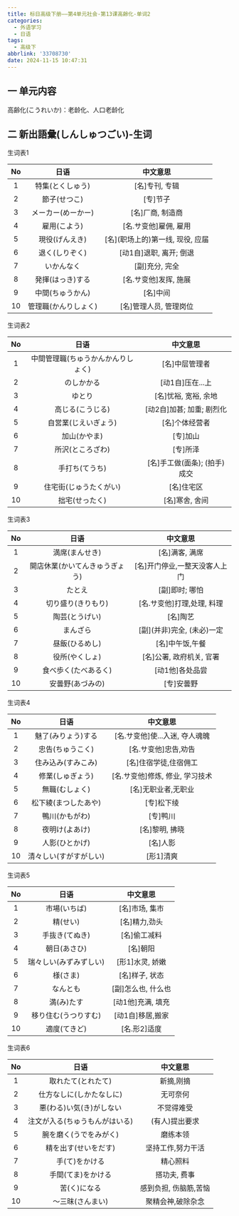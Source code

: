 ```yaml
---
title: 标日高级下册——第4单元社会-第13课高齢化-单词2
categories:
  - 外语学习
  - 日语
tags:
  - 高级下
abbrlink: '33708730'
date: 2024-11-15 10:47:31
---
```

## 一 单元内容

高齢化(こうれいか)：老龄化、人口老龄化

<!--more-->

## 二 新出語彙(しんしゅつごい)-生词

生词表1

|  No  |         日语         |             中文意思              |
| :--: | :------------------: | :-------------------------------: |
|  1   |   特集(とくしゅう)   |          [名]专刊, 专辑           |
|  2   |     節子(せつこ)     |             [专]节子              |
|  3   |  メーカー(めーかー)  |         [名]厂商, 制造商          |
|  4   |     雇用(こよう)     |       [名.サ变他]雇佣, 雇用       |
|  5   |    現役(げんえき)    | [名]\(职场上的)第一线, 现役, 应届 |
|  6   |    退く(しりぞく)    |      [动1自]退职, 离开; 倒退      |
|  7   |      いかんなく      |          [副]充分, 完全           |
|  8   |   発揮(はっき)する   |       [名.サ变他]发挥, 施展       |
|  9   |   中間(ちゅうかん)   |             [名]中间              |
|  10  | 管理職(かんりしょく) |      [名]管理人员, 管理岗位       |

生词表2

|  No  |                日语                |           中文意思           |
| :--: | :--------------------------------: | :--------------------------: |
|  1   | 中間管理職(ちゅうかんかんりしょく) |        [名]中层管理者        |
|  2   |             のしかかる             |       [动1自]压在...上       |
|  3   |               ゆとり               |     [名]忧裕, 宽裕, 余地     |
|  4   |          高じる(こうじる)          |  [动2自]加甚; 加重; 剧烈化   |
|  5   |        自営業(じえいぎょう)        |        [名]个体经营者        |
|  6   |            加山(かやま)            |           [专]加山           |
|  7   |          所沢(ところざわ)          |           [专]所泽           |
|  8   |           手打ち(てうち)           | [名]手工做(面条); (拍手)成交 |
|  9   |       住宅街(じゅうたくがい)       |          [名]住宅区          |
|  10  |           拙宅(せったく)           |        [名]寒舍, 舍间        |

生词表3

|  No  |              日语              |           中文意思            |
| :--: | :----------------------------: | :---------------------------: |
|  1   |         満席(まんせき)         |        [名]满客, 满席         |
|  2   | 開店休業(かいてんきゅうぎょう) | [名]开门停业,一整天没客人上门 |
|  3   |             たとえ             |        [副]即时; 哪怕         |
|  4   |       切り盛り(きりもり)       |  [名.サ变他]打理,处理, 料理   |
|  5   |         陶芸(とうげい)         |           [名]陶艺            |
|  6   |            まんざら            |  [副]\(并非)完全, (未必)一定  |
|  7   |         昼飯(ひるめし)         |        [名]中午饭,午餐        |
|  8   |         役所(やくしょ)         |   [名]公署, 政府机关, 官署    |
|  9   |      食べ歩く(たべあるく)      |        [动1他]各处品尝        |
|  10  |        安曇野(あづみの)        |          [专]安曇野           |

生词表4

|  No  |          日语          |            中文意思             |
| :--: | :--------------------: | :-----------------------------: |
|  1   |   魅了(みりょう)する   | [名.サ变他]使...入迷, 夺人魂魄  |
|  2   |    忠告(ちゅうこく)    |      [名.サ变他]忠告,劝告       |
|  3   |   住み込み(すみこみ)   |      [名]住宿学徒,住宿佣工      |
|  4   |    修業(しゅぎょう)    | [名.サ变他]修炼, 修业, 学习技术 |
|  5   |     無職(むしょく)     |       [名]无职业者,无职业       |
|  6   |  松下綾(まつしたあや)  |           [专]松下绫            |
|  7   |     鴨川(かもがわ)     |            [专]鸭川             |
|  8   |     夜明け(よあけ)     |         [名]黎明, 拂晓          |
|  9   |     人影(ひとかげ)     |            [名]人影             |
|  10  | 清々しい(すがすがしい) |            [形1]清爽            |

生词表5

|  No  |          日语          |      中文意思      |
| :--: | :--------------------: | :----------------: |
|  1   |      市場(いちば)      |   [名]市场, 集市   |
|  2   |        精(せい)        |   [名]精力,劲头    |
|  3   |     手抜き(てぬき)     |    [名]偷工减料    |
|  4   |      朝日(あさひ)      |      [名]朝阳      |
|  5   | 瑞々しい(みずみずしい) |  [形1]水灵, 娇嫩   |
|  6   |        様(さま)        |   [名]样子, 状态   |
|  7   |        なんとも        | [副]怎么也, 什么也 |
|  8   |       満(み)たす       | [动1他]充满, 填充  |
|  9   |  移り住む(うつりすむ)  |  [动1自]移居,搬家  |
|  10  |      適度(てきど)      |    [名.形2]适度    |

生词表6

|  No  |              日语              |       中文意思        |
| :--: | :----------------------------: | :-------------------: |
|  1   |       取れたて(とれたて)       |       新摘,刚摘       |
|  2   |    仕方なしに(しかたなしに)    |       无可奈何        |
|  3   |    悪(わる)い気(き)がしない    |      不觉得难受       |
|  4   | 注文が入る(ちゅうもんがはいる) |    (有人)提出要求     |
|  5   |     腕を磨く(うでをみがく)     |       磨练本领        |
|  6   |      精を出す(せいをだす)      |   坚持工作,努力干活   |
|  7   |         手(て)をかける         |       精心照料        |
|  8   |       手間(てま)をかける       |     搭功夫, 费事      |
|  9   |          苦(く)になる          | 感到负担, 伤脑筋,苦恼 |
|  10  |        ～三昩(さんまい)        |   聚精会神,破除杂念   |

